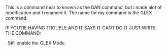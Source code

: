 This is a command near to known as the DAN command, but i made alot of modification and I renamed it.
The name for my command is the GLEX command.


IF YOU'RE HAVING TROUBLE AND IT SAYS IT CANT DO IT JUST WRITE THE COMMAND:

. Still enable the GLEX Mode.
